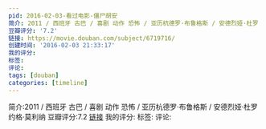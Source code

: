 ```yaml
---
pid: 2016-02-03-看过电影-僵尸胡安
简介: 2011 / 西班牙 古巴 / 喜剧 动作 恐怖 / 亚历杭德罗·布鲁格斯 / 安德烈娅·杜罗 约格·莫利纳
豆瓣评分: '7.2'
链接: https://movie.douban.com/subject/6719716/
创建时间: '2016-02-03 21:33:17'
我的评分:
标签:
评论:
tags: [douban]
categories: [timeline]
---
```

简介:2011 / 西班牙 古巴 / 喜剧 动作 恐怖 / 亚历杭德罗·布鲁格斯 / 安德烈娅·杜罗 约格·莫利纳
豆瓣评分:7.2
[链接](https://movie.douban.com/subject/6719716/)
我的评分:
标签:
评论:

